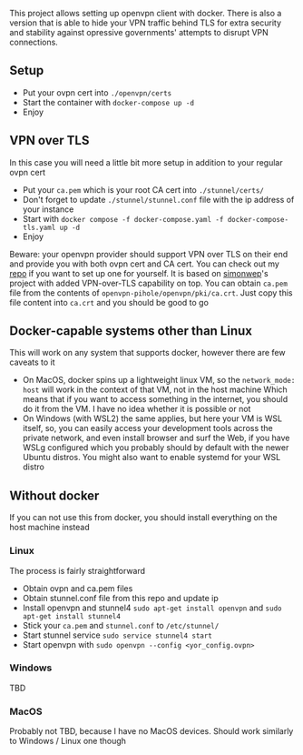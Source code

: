 This project allows setting up openvpn client with docker. There is also a version that is able to hide your VPN traffic behind TLS for extra security and stability against opressive governments' attempts to disrupt VPN connections.

## Setup
* Put your ovpn cert into `./openvpn/certs`
* Start the container with `docker-compose up -d`
* Enjoy
## VPN over TLS
In this case you will need a little bit more setup in addition to your regular ovpn cert
* Put your `ca.pem` which is your root CA cert into `./stunnel/certs/`
* Don't forget to update `./stunnel/stunnel.conf` file with the ip address of your instance
* Start with `docker compose -f docker-compose.yaml -f docker-compose-tls.yaml up -d`
* Enjoy

Beware: your openvpn provider should support VPN over TLS on their end and provide you with both ovpn cert and CA cert.
You can check out my [repo](https://github.com/Jlo6CTEP/openvpn-pihole) if you want to set up one for yourself. It is based on [simonwep](https://github.com/simonwep)'s project with added VPN-over-TLS capability on top.
You can obtain `ca.pem` file from the contents of `openvpn-pihole/openvpn/pki/ca.crt`. Just copy this file content into `ca.crt` and you should be good to go

## Docker-capable systems other than Linux
This will work on any system that supports docker, however there are few caveats to it
* On MacOS, docker spins up a lightweight linux VM, so the `network_mode: host` will work in the context of that VM, not in the host machine
Which means that if you want to access something in the internet, you should do it from the VM. I have no idea whether it is possible or not
* On Windows (with WSL2) the same applies, but here your VM is WSL itself, so, you can easily access your development tools across the private network, and even install browser and surf the Web, if you have WSLg configured which you probably should by default with the newer Ubuntu distros. 
You might also want to enable systemd for your WSL distro

## Without docker
If you can not use this from docker, you should install everything on the host machine instead
### Linux
The process is fairly straightforward
* Obtain ovpn and ca.pem files
* Obtain stunnel.conf file from this repo and update ip
* Install openvpn and stunnel4 `sudo apt-get install openvpn` and `sudo apt-get install stunnel4`
* Stick your `ca.pem` and `stunnel.conf` to `/etc/stunnel/`
* Start stunnel service `sudo service stunnel4 start`
* Start openvpn with `sudo openvpn --config <yor_config.ovpn>`
### Windows
TBD
### MacOS
Probably not TBD, because I have no MacOS devices. Should work similarly to Windows / Linux one though 
